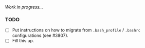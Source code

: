 _Work in progress..._

### TODO

- [ ] Put instructions on how to migrate from `.bash_profile` / `.bashrc` configurations (see #3807).
- [ ] Fill this up.